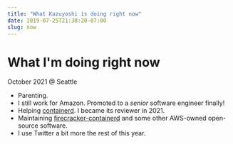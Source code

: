 ```yaml
---
title: "What Kazuyoshi is doing right now"
date: 2019-07-25T21:38:20-07:00
slug: now
---
```

# What I'm doing right now

October 2021 @ Seattle

- Parenting.
- I still work for Amazon. Promoted to a *senior* software engineer finally!
- Helping [containerd](https://github.com/containerd/containerd). I became its reviewer in 2021.
- Maintaining [firecracker-containerd](https://github.com/firecracker-microvm/firecracker-containerd) and some other AWS-owned open-source software.
- I use Twitter a bit more the rest of this year.
